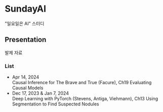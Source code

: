 # SundayAI
"일요일은 AI" 스터디

## Presentation
발제 자료

### List
* Apr 14, 2024    
 Causal Inference for The Brave and True (Facure), Ch19 Evaluating Causal Models
* Dec 17, 2023 & Jan 7, 2024    
 Deep Learning with PyTorch (Stevens, Antiga, Viehmann), Ch13 Using Segmentation to Find Suspected Nodules
